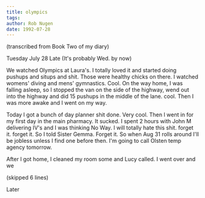```yaml
---
title: olympics
tags: 
author: Rob Nugen
date: 1992-07-28
---
```


<p class=note>(transcribed from Book Two of my diary)

<p class=date>Tuesday July 28 Late (It's probably Wed. by now)

<p>We watched Olympics at Laura's.  I totally loved it and started
doing pushups and situps and shit.  Those were healthy chicks on
there.  I watched womens' diving and mens' gymnastics.  Cool.  On the
way home, I was falling asleep, so I stopped the van on the side of
the highway, wend out into the highway and did 15 pushups in the
middle of the lane.  cool.  Then I was more awake and I went on my
way.

<p>Today I got a bunch of day planner shit done.  Very cool.  Then I
went in for my first day in the main pharmacy.  It sucked.  I spent 2
hours with John M delivering IV's and I was thinking No Way.  I will
totally hate this shit.  forget it.  forget it.  So I told Sister
Gemma.  Forget it.  So when Aug 31 rolls around I'll be jobless unless
I find one before then.  I'm going to call Olsten temp agency
tomorrow.

<p>After I got home, I cleaned my room some and Lucy called.  I went
over and we <! fucked eachother's brains out.  Wonderful.  We did it
in her bed, the shower, her bed again and the living room floor.  In
order to get me hard, she finger fucked my ass (on the bed) that was a
new experience for me... I came 3 times total and when I got home, my
dick hurt. >

<p class=note>(skipped 6 lines)

<p>Later
